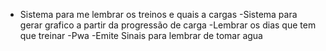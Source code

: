 - Sistema para me lembrar os treinos e quais a cargas
 -Sistema para gerar grafico a partir da progressão de carga
 -Lembrar os dias que tem que treinar
 -Pwa
 -Emite Sinais para lembrar de tomar agua